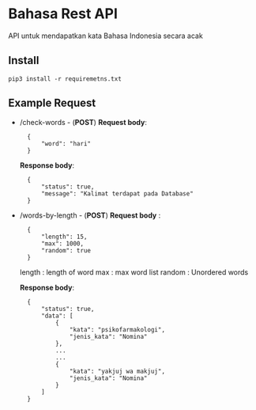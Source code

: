 # Bahasa Rest API
API untuk mendapatkan kata Bahasa Indonesia secara acak

## Install
    
    pip3 install -r requiremetns.txt

## Example Request
- /check-words - (**POST**)
    **Request body**:

        {
            "word": "hari"
        }

    **Response body**:
    
        {
            "status": true,
            "message": "Kalimat terdapat pada Database"
        }

- /words-by-length - (**POST**)
    **Request body** :     

        {
            "length": 15,
            "max": 1000,
            "random": true
        }

    length : length of word
    max    : max word list
    random : Unordered words
    
    **Response body**:
    
        {
            "status": true,
            "data": [
                {
                    "kata": "psikofarmakologi",
                    "jenis_kata": "Nomina"
                },
                ...
                ...
                {
                    "kata": "yakjuj wa makjuj",
                    "jenis_kata": "Nomina"
                }
            ]
        }